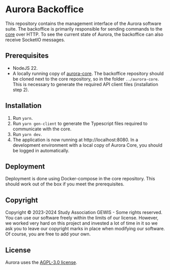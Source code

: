 # Aurora Backoffice
This repository contains the management interface of the Aurora software suite.
The backoffice is primarily responsible for sending commands to the [core](https://github.com/gewis/aurora-core) over HTTP.
To see the current state of Aurora, the backoffice can also receive SocketIO messages.

## Prerequisites
- NodeJS 22.
- A locally running copy of [aurora-core](https://github.com/gewis/aurora-core).
The backoffice repository should be cloned next to the core repository, so in the folder `../aurora-core`.
This is necessary to generate the required API client files (installation step 2).

## Installation
1. Run `yarn`.
2. Run `yarn gen-client` to generate the Typescript files required to communicate with the core.
3. Run `yarn dev`.
4. The application is now running at http://localhost:8080.
In a development environment with a local copy of Aurora Core, you should be logged in automatically.

## Deployment
Deployment is done using Docker-compose in the core repository.
This should work out of the box if you meet the prerequisites.

## Copyright
Copyright © 2023-2024 Study Association GEWIS - Some rights reserved.
You can use our software freely within the limits of our license.
However, we worked very hard on this project and invested a lot of time in it
so we ask you to leave our copyright marks in place when modifying our software.
Of course, you are free to add your own.

## License
Aurora uses the [AGPL-3.0 license](LICENSE).
